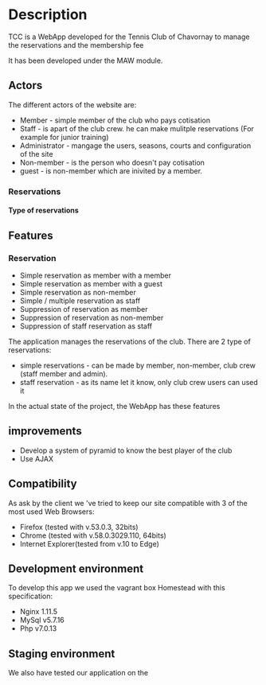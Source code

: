 # Description
TCC is a WebApp developed for the Tennis Club of Chavornay to manage the reservations and the membership fee

It has been developed under the MAW module.

## Actors
The different actors of the website are:
- Member - simple member of the club who pays cotisation
- Staff - is apart of the club crew. he can make mulitple reservations (For example for junior training)
- Administrator - mangage the users, seasons, courts and configuration of the site
- Non-member - is the person who doesn't pay cotisation
- guest - is non-member which are inivited by a member.

### Reservations
#### Type of reservations


## Features
### Reservation
- Simple reservation as member with a member
- Simple reservation as member with a guest
- Simple reservation as non-member
- Simple / multiple reservation as staff      
- Suppression of reservation as member
- Suppression of reservation as non-member
- Suppression of staff reservation as staff


The application manages the reservations of the club. There are 2 type of reservations:
- simple reservations - can be made by member, non-member, club crew (staff member and admin).
- staff reservation - as its name let it know, only club crew users can used it


In the actual state of the project, the WebApp has these features



## improvements
- Develop a system of pyramid to know the best player of the club
- Use AJAX


## Compatibility
As ask by the client we \'ve tried to keep our site compatible with 3 of the most used Web Browsers: 
- Firefox (tested with v.53.0.3, 32bits)
- Chrome (tested with v.58.0.3029.110, 64bits)
- Internet Explorer(tested from v.10 to Edge)


## Development environment 
To develop this app we used the vagrant box Homestead with this specification:
- Nginx 1.11.5
- MySql v5.7.16
- Php v7.0.13

## Staging environment
We also have tested our application on the 

